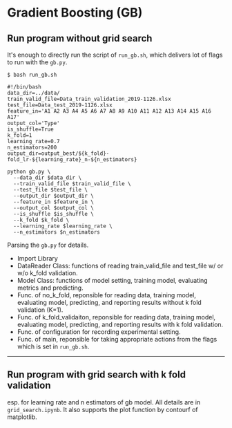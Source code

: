 # Gradient Boosting (GB)
## Run program without grid search

It's enough to directly run the script of `run_gb.sh`, which delivers lot of flags to run with the `gb.py`.

```
$ bash run_gb.sh

#!/bin/bash
data_dir=../data/
train_valid_file=Data_train_validation_2019-1126.xlsx
test_file=Data_test_2019-1126.xlsx
feature_in='A1 A2 A3 A4 A5 A6 A7 A8 A9 A10 A11 A12 A13 A14 A15 A16 A17'
output_col='Type'
is_shuffle=True
k_fold=1
learning_rate=0.7
n_estimators=200
output_dir=output_best/${k_fold}-fold_lr-${learning_rate}_n-${n_estimators}

python gb.py \
  --data_dir $data_dir \
  --train_valid_file $train_valid_file \
  --test_file $test_file \
  --output_dir $output_dir \
  --feature_in $feature_in \
  --output_col $output_col \
  --is_shuffle $is_shuffle \
  --k_fold $k_fold \
  --learning_rate $learning_rate \
  --n_estimators $n_estimators 

```

Parsing the `gb.py` for details.
* Import Library
* DataReader Class: functions of reading train_valid_file and test_file w/ or w/o k_fold validation.
* Model Class: functions of model setting, training model, evaluating metrics and predicting.
* Func. of no_k_fold, reponsible for reading data, training model, evaluating model, predicting, and reporting results without k fold validation (K=1).
* Func. of k_fold_validaiton, reponsible for reading data, training model, evaluating model, predicting, and reporting results with k fold validation. 
* Func. of configuration for recording experimental setting.
* Func. of main, reponsible for taking appropriate actions from the flags which is set in `run_gb.sh`.

---
## Run program with grid search with k fold validation
esp. for learning rate and n estimators of gb model.
All details are in `grid_search.ipynb`. It also supports the plot function by contourf of matplotlib.